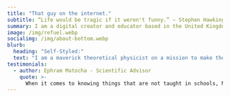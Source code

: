 ```yaml
---
title: "That guy on the internet."
subtitle: “Life would be tragic if it weren't funny.” ― Stephen Hawking
summary: I am a digital creator and educator based in the United Kingdom. My mission is to make the world a better and more diverse place through improved education and opportunities.
image: /img/refuel.webp
socialimg: /img/about-bottom.webp
blurb:
  heading: "Self-Styled:"
  text: "I am a maverick theoretical physicist on a mission to make the world a better and more diverse place through improved education and opportunities. I have worked on many projects and have established a reputation as a science writer and educator through both traditional and contemporary methods. But, that's what I think - don't just take it from me, you must hear the opinions and testimonials of others to form a full opinion of any topic."
testimonials:
  - author: Ephram Matocha - Scientific Advisor
    quote: >-
      When it comes to knowing things that are not taught in schools, Neo definitely knows about them. From the standard model to Hawking Radiation he knows it. He's a naturally skilled teacher who has helped me with my academic studies. This human being is a generational talent and has a hard working mindset that most people my age lack.
---
```

